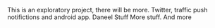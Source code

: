 This is an exploratory project, there will be more. Twitter, traffic push notifictions and android app.
Daneel Stuff
More stuff.
And more